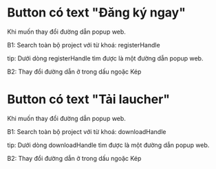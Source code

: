 # Button có text "Đăng ký ngay"

Khi muốn thay đổi đường dẫn popup web.

B1: Search toàn bộ project với từ khoá: registerHandle

tip: Dưới dòng registerHandle tìm được là một đường dẫn popup web.

B2: Thay đổi đường dẫn ở trong dấu ngoặc Kép



# Button có text "Tải laucher"

Khi muốn thay đổi đường dẫn popup web.

B1: Search toàn bộ project với từ khoá: downloadHandle

tip: Dưới dòng downloadHandle tìm được là một đường dẫn popup web.

B2: Thay đổi đường dẫn ở trong dấu ngoặc Kép
